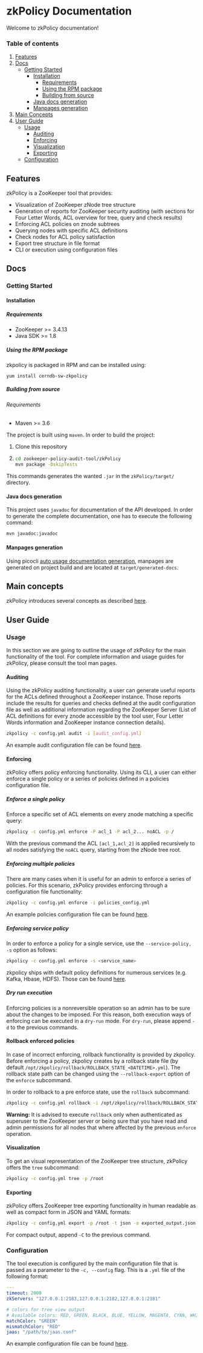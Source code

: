 # zkPolicy Documentation

Welcome to zkPolicy documentation!

### Table of contents
1. [Features](#features)
2. [Docs](#docs)
    * [Getting Started](#getting-started)
        * [Installation](#installation)
            * [Requirements](#requirements)
            * [Using the RPM package](#using-the-rpm-package)
            * [Building from source](#building-from-source)
        * [Java docs generation](#java-docs-generation)
        * [Manpages generation](#manpages-generation)
3. [Main Concepts](#main-concepts)
4. [User Guide](#user-guide)
    * [Usage](#usage)
        * [Auditing](#auditing)
        * [Enforcing](#enforcing)
        * [Visualization](#visualization)
        * [Exporting](#exporting)
    * [Configuration](#configuration)

## Features
zkPolicy is a ZooKeeper tool that provides:
* Visualization of ZooKeeper zNode tree structure
* Generation of reports for ZooKeeper security auditing (with sections for Four Letter Words, ACL overview for tree, query and check results)
* Enforcing ACL policies on znode subtrees
* Querying nodes with specific ACL definitions
* Check nodes for ACL policy satisfaction
* Export tree structure in file format
* CLI or execution using configuration files

## Docs
### Getting Started
#### Installation
##### Requirements
* ZooKeeper >= 3.4.13
* Java SDK >= 1.8

##### Using the RPM package
zkpolicy is packaged in RPM and can be installed using:
```
yum install cerndb-sw-zkpolicy
```

##### Building from source
###### Requirements
* Maven >= 3.6

The project is built using `maven`. In order to build the project:

1. Clone this repository
2. ```bash
   cd zookeeper-policy-audit-tool/zkPolicy
   mvn package -DskipTests
   ```

This commands generates the wanted `.jar` in the `zkPolicy/target/` directory.

#### Java docs generation
This project uses `javadoc` for documentation of the API developed. In order to generate the complete documentation, one has to execute the following command:

```bash
mvn javadoc:javadoc
```

#### Manpages generation
Using picocli [auto usage documentation generation](https://picocli.info/#_generate_man_page_documentation), manpages are generated on project build and are located at `target/generated-docs`.

## Main concepts
zkPolicy introduces several concepts as described [here](main_concepts/README.md).

## User Guide
### Usage
In this section we are going to outline the usage of zkPolicy for the main functionality of the tool. For complete information and usage guides for zkPolicy, please consult the tool man pages.

#### Auditing
Using the zkPolicy auditing functionality, a user can generate useful reports for the ACLs defined throughout a ZooKeeper instance. Those reports include the results for queries and checks defined at the audit configuration file as well as additional information regarding the ZooKeeper Server (List of ACL definitions for every znode accessible by the tool user, Four Letter Words information and ZooKeeper instance connection details).

```bash
zkpolicy -c config.yml audit -i [audit_config.yml]
```

An example audit configuration file can be found [here](../configs/examples/audit_example.yml).

#### Enforcing
zkPolicy offers policy enforcing functionality. Using its CLI, a user can either enforce a single policy or a series of policies defined in a policies configuration file.

##### Enforce a single policy
Enforce a specific set of ACL elements on every znode matching a specific query:
```bash
zkpolicy -c config.yml enforce -P acl_1 -P acl_2... noACL -p /
```

With the previous command the ACL `[acl_1,acl_2]` is applied recursively to all nodes satisfying the `noACL` query, starting from the zNode tree root.

##### Enforcing multiple policies
There are many cases when it is useful for an admin to enforce a series of policies. For this scenario, zkPolicy provides enforcing through a configuration file functionality:

```bash
zkpolicy -c config.yml enforce -i policies_config.yml
```
An example policies configuration file can be found [here](../configs/examples/policies_example.yml).

##### Enforcing service policy
In order to enforce a policy for a single service, use the `--service-policy, -s` option as follows:

```bash
zkpolicy -c config.yml enforce -s <service_name>
```

zkpolicy ships with default policy definitions for numerous services (e.g. Kafka, Hbase, HDFS). Those can be found [here](../configs/default/policies/).

##### Dry run execution
Enforcing policies is a nonreversible operation so an admin has to be sure about the changes to be imposed. For this reason, both execution ways of enforcing can be executed in a `dry-run` mode. For `dry-run`, please append `-d` to the previous commands.

#### Rollback enforced policies
In case of incorrect enforcing, rollback functionality is provided by zkpolicy. Before enforcing a policy, zkpolicy creates by a rollback state file (by default `/opt/zkpolicy/rollback/ROLLBACK_STATE_<DATETIME>.yml`). The rollback state path can be changed using the `--rollback-export` option of the `enforce` subcommand.

In order to rollback to a pre enforce state, use the `rollback` subcommand:

```bash
zkpolicy -c config.yml rollback -i /opt/zkpolicy/rollback/ROLLBACK_STATE_<DATETIME>.yml
```

**Warning:** It is advised to execute `rollback` only when authenticated as superuser to the ZooKeeper server or being sure that you have read and admin permissions for all nodes that where affected by the previous `enforce` operation.

#### Visualization
To get an visual representation of the ZooKeeper tree structure, zkPolicy offers the `tree` subcommand:

```bash
zkpolicy -c config.yml tree -p /root
```
#### Exporting
zkPolicy offers ZooKeeper tree exporting functionality in human readable as well as compact form in JSON and YAML formats:

```bash
zkpolicy -c config.yml export -p /root -t json -o exported_output.json
```

For compact output, append `-C` to the previous command.

### Configuration
The tool execution is configured by the main configuration file that is passed as a parameter to the `-c, --config` flag. This is a `.yml` file of the following format:

```yml
---
timeout: 2000
zkServers: "127.0.0.1:2183,127.0.0.1:2182,127.0.0.1:2181"

# colors for tree view output
# Available colors: RED, GREEN, BLACK, BLUE, YELLOW, MAGENTA, CYAN, WHITE
matchColor: "GREEN"
mismatchColor: "RED"
jaas: "/path/to/jaas.conf"
```

An example configuration file can be found [here](../configs/examples/config_example.yml).

